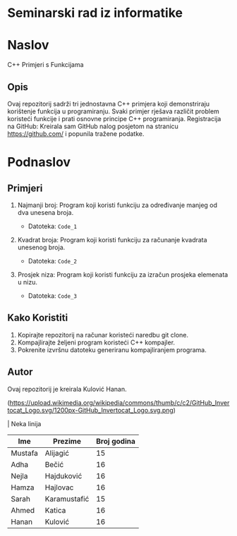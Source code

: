 # Seminarski rad iz informatike
# Naslov
C++ Primjeri s Funkcijama

## Opis
Ovaj repozitorij sadrži tri jednostavna C++ primjera koji demonstriraju korištenje funkcija u programiranju. Svaki primjer rješava različit problem koristeći funkcije i prati osnovne principe C++ programiranja.
Registracija na GitHub: Kreirala sam GitHub nalog posjetom na stranicu https://github.com/ i popunila tražene podatke.

# Podnaslov
## Primjeri

1. Najmanji broj: Program koji koristi funkciju za određivanje manjeg od dva unesena broja.
   - Datoteka: `Code_1`

2. Kvadrat broja: Program koji koristi funkciju za računanje kvadrata unesenog broja.
   - Datoteka: `Code_2`

3. Prosjek niza: Program koji koristi funkciju za izračun prosjeka elemenata u nizu.
   - Datoteka: `Code_3`

## Kako Koristiti
1. Kopirajte repozitorij na računar koristeći naredbu git clone.
2. Kompajlirajte željeni program koristeći C++ kompajler.
3. Pokrenite izvršnu datoteku generiranu kompajliranjem programa.

## Autor
Ovaj repozitorij je kreirala Kulović Hanan.


(https://upload.wikimedia.org/wikipedia/commons/thumb/c/c2/GitHub_Invertocat_Logo.svg/1200px-GitHub_Invertocat_Logo.svg.png)

| Neka linija

|  Ime  |  Prezime   | Broj godina |
|-------|------------|-------------|
|Mustafa|  Alijagić  |     15      |
| Adha  |   Bečić    |     16      |
| Nejla | Hajduković |     16      |
| Hamza |  Hajlovac  |     16      |
| Sarah |Karamustafić|     15      |
| Ahmed |   Katica   |     16      |
| Hanan |  Kulović   |     16      |
